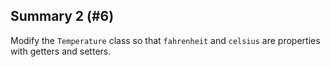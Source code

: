 ## Summary 2 (#6)

Modify the `Temperature` class so that `fahrenheit` and `celsius` are
properties with getters and setters.